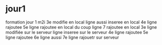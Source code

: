 # jour1
formation jour 1 m2i
3e modifie en local
ligne aussi inseree en local
4e ligne rajoutee
5e ligne rajoutee en local
du coup ligne 7 rajoutee en local
3e ligne modifiée sur le serveur
ligne inseree sur le serveur
4e ligne rajoutee
5e ligne rajoutee
6e ligne aussi
7e ligne rajouetr sur serveur
